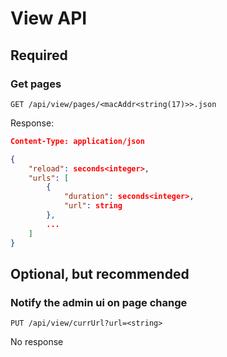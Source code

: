 # View API

## Required

### Get pages

`GET /api/view/pages/<macAddr<string(17)>>.json`

Response:

```json
Content-Type: application/json

{
    "reload": seconds<integer>,
    "urls": [
        {
            "duration": seconds<integer>,
            "url": string
        },
        ...
    ]
}
```

## Optional, but recommended

### Notify the admin ui on page change

`PUT /api/view/currUrl?url=<string>`

No response